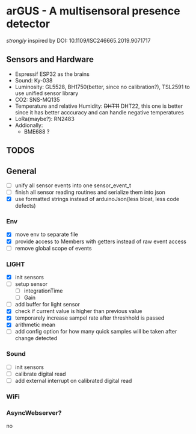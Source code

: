 # arGUS - A multisensoral presence detector

*strongly* inspired by DOI: 10.1109/ISC246665.2019.9071717

## Sensors and Hardware

- Espressif ESP32 as the brains
- Sound: Ky-038
- Luminosity: GL5528, BH1750(better, since no calibration?), TSL2591 to use unified sensor library
- CO2: SNS-MQ135
- Temperature and relative Humidity: ~~DHT11~~ DHT22, this one is better since it has better acccuracy and can handle negative temperatures
- LoRa(maybe?): RN2483
- Addionally:
	- BME688 ?

## TODOS 

## General
- [ ] unify all sensor events into one sensor_event_t 
- [ ] finish all sensor reading routines and serialize them into json
- [x] use formatted strings instead of arduinoJson(less bloat, less code defects)

### Env
- [x] move env to separate file
- [x] provide access to Members with getters instead of raw event access
- [ ] remove global scope of events

### LIGHT 
- [x] init sensors
- [ ] setup sensor
	- [ ] integrationTime
	- [ ] Gain
- [ ] add buffer for light sensor 
- [x] check if current value is higher than previous value
- [x] temporarely increase sampel rate after threshhold is passed
- [x] arithmetic mean
- [ ] add config option for how many quick samples will be taken after change detected

### Sound
- [ ] init sensors
- [ ] calibrate digital read
- [ ] add external interrupt on calibrated digital read

### WiFi 
### AsyncWebserver?
no
